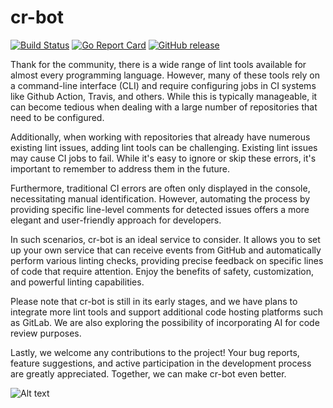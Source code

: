 # cr-bot 

[![Build Status](https://github.com/qiniu/cr-bot/actions/workflows/go.yml/badge.svg)](https://github.com/qiniu/cr-bot/actions/workflows/go.yml)
[![Go Report Card](https://goreportcard.com/badge/github.com/qiniu/cr-bot)](https://goreportcard.com/report/github.com/qiniu/cr-bot)
[![GitHub release](https://img.shields.io/github/v/tag/qiniu/cr-bot.svg?label=release)](https://github.com/qiniu/cr-bot/releases)


Thank for the community, there is a wide range of lint tools available for almost every programming language. However, many of these tools rely on a command-line interface (CLI) and require configuring jobs in CI systems like Github Action, Travis, and others. While this is typically manageable, it can become tedious when dealing with a large number of repositories that need to be configured.

Additionally, when working with repositories that already have numerous existing lint issues, adding lint tools can be challenging. Existing lint issues may cause CI jobs to fail. While it's easy to ignore or skip these errors, it's important to remember to address them in the future.

Furthermore, traditional CI errors are often only displayed in the console, necessitating manual identification. However, automating the process by providing specific line-level comments for detected issues offers a more elegant and user-friendly approach for developers.

In such scenarios, cr-bot is an ideal service to consider. It allows you to set up your own service that can receive events from GitHub and automatically perform various linting checks, providing precise feedback on specific lines of code that require attention. Enjoy the benefits of safety, customization, and powerful linting capabilities.

Please note that cr-bot is still in its early stages, and we have plans to integrate more lint tools and support additional code hosting platforms such as GitLab. We are also exploring the possibility of incorporating AI for code review purposes.

Lastly, we welcome any contributions to the project! Your bug reports, feature suggestions, and active participation in the development process are greatly appreciated. Together, we can make cr-bot even better.

![Alt text](docs/static/image.png)
